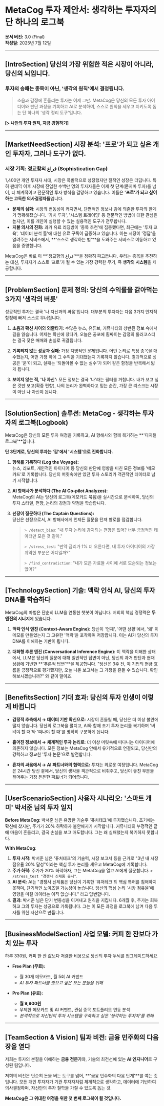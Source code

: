# MetaCog 투자 제안서: 생각하는 투자자의 단 하나의 로그북

**문서 버전:** 3.0 (Final)  
**작성일:** 2025년 7월 12일

---

## [IntroSection] 당신의 가장 위험한 적은 시장이 아니라, 당신의 뇌입니다.

### 투자의 승패는 종목이 아닌, '생각의 원칙'에서 결정됩니다.

> 소음과 감정에 흔들리는 투자는 이제 그만. MetaCog은 당신의 모든 투자 아이디어와 판단 과정을 기록하고 AI로 분석하여, 스스로 원칙을 세우고 지키도록 돕는 단 하나의 '생각 정리 도구'입니다.

**[> 나만의 투자 원칙, 지금 경험하기]**

---

## [MarketNeedSection] 시장 분석: '프로'가 되고 싶은 개인 투자자, 그러나 도구가 없다.

### 시장 기회: 정교함의 فراغ (Sophistication Gap)

1,400만 개인 투자자 시대, 시장은 폭발적으로 성장했지만 질적인 성장은 더딥니다. 특히 팬데믹 이후 시장에 진입한 수백만 명의 투자자들은 이제 첫 단계(묻지마 투자)를 넘어, 더 체계적이고 전문적인 투자 방식을 갈망하고 있습니다. 이들은 **'프로'가 되고 싶어 하는 고독한 의사결정자들**입니다.

- **문제의 심화:** 시장의 변동성이 커지면서, 단편적인 정보나 감에 의존한 투자의 한계가 명확해졌습니다. '가치 투자', '시스템 트레이딩' 등 전문적인 방법에 대한 관심은 높지만, 이를 개인이 실행할 수 있는 실용적인 도구가 전무합니다.
- **지불 의사의 진화:** 과거 유료 리딩방이 '종목 추천'에 집중했다면, 최근에는 '투자 교육', '데이터 분석 툴'에 대한 유료 구독이 급증하고 있습니다. 이는 시장이 '정답'을 알려주는 서비스에서, **'스스로 생각하는 법'**을 도와주는 서비스로 이동하고 있음을 증명합니다.

MetaCog은 바로 이 **'정교함의 فراغ'**을 정확히 파고듭니다. 우리는 종목을 추천하는 대신, 투자자가 스스로 '프로'가 될 수 있는 가장 강력한 무기, 즉 **생각의 시스템**을 제공합니다.

---

## [ProblemSection] 문제 정의: 당신의 수익률을 갉아먹는 3가지 '생각의 버릇'

성공적인 투자는 결국 '나 자신과의 싸움'입니다. 대부분의 투자자는 다음 3가지 인지적 함정에 빠져 스스로 무너집니다.

1.  **소음과 확신 사이의 외줄타기:** 수많은 뉴스, 유튜브, 커뮤니티의 상반된 정보 속에서 길을 잃습니다. 어제는 확신에 찼다가, 오늘은 공포에 휩싸이는 감정의 롤러코스터는 결국 잦은 매매와 손실로 귀결됩니다.

2.  **기록되지 않는 성공과 실패:** 가장 치명적인 문제입니다. 어떤 논리로 특정 종목을 매수했는지, 어떤 가정 하에 그 수익을 기대했는지 기록하지 않습니다. 결과적으로 성공은 '운'이 되고, 실패는 '되돌아볼 수 없는 실수'가 되어 같은 함정을 반복해서 밟게 됩니다.

3.  **보이지 않는 적, '나 자신':** 모든 정보는 결국 '나'라는 필터를 거칩니다. 내가 보고 싶은 것만 보고(확증 편향), 나의 논리가 완벽하다고 믿는 순간, 가장 큰 리스크는 시장이 아닌 나 자신이 됩니다.

---

## [SolutionSection] 솔루션: MetaCog - 생각하는 투자자의 로그북(Logbook)

MetaCog은 당신의 모든 투자 여정을 기록하고, AI 항해사와 함께 복기하는 **'디지털 로그북'**입니다.

**단 3단계로, 당신의 투자는 '감'에서 '시스템'으로 진화합니다.**

1.  **항해를 기록하다 (Log the Voyage):**  
    뉴스, 리포트, 개인적인 아이디어 등 당신의 판단에 영향을 미친 모든 정보를 '메모카드'로 기록합니다. 당신의 머릿속에만 있던 투자 스토리가 객관적인 데이터로 남기 시작합니다.

2.  **AI 항해사가 분석하다 (The AI Co-pilot Analyzes):**  
    MetaCog의 AI는 당신의 로그북(메모카드 묶음)을 실시간으로 분석하여, 당신의 투자 스타일, 편향, 논리의 강점과 약점을 학습합니다.

3.  **선장이 질문하다 (The Captain Questions):**  
    당신은 선장으로서, AI 항해사에게 언제든 질문을 던져 항로를 점검합니다.
    > `> /detect_bias`: "내 투자 논리에 감지되는 편향은 없어? 너무 긍정적인 데이터만 모은 것 같아."
    >
    > `> /stress_test`: "만약 금리가 1% 더 오른다면, 내 투자 아이디어의 가장 취약한 부분은 어디일까?"
    >
    > `> /find_contradiction`: "내가 모은 자료들 사이에 서로 모순되는 정보는 없어?"

---

## [TechnologySection] 기술: 맥락 인식 AI, 당신의 투자 DNA를 학습하다

MetaCog의 마법은 단순히 LLM을 연동한 챗봇이 아닙니다. 저희의 핵심 경쟁력은 **두 엔진의 시너지**에 있습니다.

1.  **맥락 인식 엔진 (Context-Aware Engine):** 당신이 '언제', '어떤 상황'에서, '왜' 이 메모를 만들었는지 그 고유한 '맥락'을 포착하여 저장합니다. 이는 AI가 당신의 투자 DNA를 이해하는 기반이 됩니다.

2.  **대화형 추론 엔진 (Conversational Inference Engine):** 이 맥락을 이해한 상태에서, LLM은 당신의 질문에 대해 일반적인 답변이 아닌, 당신의 과거 판단과 현재 상황에 기반한 **'추론적 답변'**을 제공합니다. "당신은 3주 전, 이 기업의 현금 흐름을 긍정적으로 평가했지만, 오늘 나온 보고서는 그 가정을 흔들 수 있습니다. 확인해보시겠습니까?" 와 같이 말이죠.

---

## [BenefitsSection] 기대 효과: 당신의 투자 인생이 이렇게 바뀝니다

- **감정적 추측에서 → 데이터 기반 확신으로:** 시장이 흔들릴 때, 당신은 더 이상 불안에 떨지 않습니다. 당신의 로그북을 펼치고, AI와 함께 초기 투자 논리를 복기하며 '버텨야 할 때'와 '떠나야 할 때'를 명확히 구분하게 됩니다.

- **흩어진 정보에서 → 체계적인 투자 논리로:** 더 이상 머릿속에 떠다니는 아이디어에 의존하지 않습니다. 모든 정보는 MetaCog 안에서 유기적으로 연결되고, 당신만의 강력하고 정교한 '투자 논문'으로 발전합니다.

- **혼자의 싸움에서 → AI 파트너와의 협력으로:** 투자는 외로운 여정입니다. MetaCog은 24시간 당신 곁에서, 당신의 생각을 객관적으로 비춰주고, 당신이 놓친 부분을 짚어주는 가장 든든한 파트너가 되어줍니다.

---

## [UserScenarioSection] 사용자 시나리오: '스마트 개미' 박서준 님의 투자 일지

**Before MetaCog:** 박서준 님은 유망한 기술주 '퓨처테크'에 투자했습니다. 초기에는 확신에 찼지만, 주가가 20% 하락하자 불안해지기 시작합니다. 커뮤니티의 부정적인 글에 마음이 흔들리고, 결국 손실을 보고 매도합니다. 그는 왜 실패했는지 복기하지 못합니다.

**With MetaCog:**
1.  **투자 시작:** 박서준 님은 '퓨처테크'의 기술력, 시장 보고서 등을 근거로 "3년 내 시장 점유율 20% 달성"이라는 핵심 투자 논리를 세우고 MetaCog에 기록합니다.
2.  **주가 하락:** 주가가 20% 하락하자, 그는 MetaCog을 열고 AI에게 질문합니다. `> /stress_test "경쟁사 신제품 출시"`.
3.  **AI 분석:** AI는 "경쟁사 신제품은 당신이 기록한 '퓨처테크'의 핵심 특허를 침해하지 못하며, 단기적인 노이즈일 가능성이 높습니다. 당신의 핵심 논리 '시장 점유율'에 영향을 미칠 데이터는 아직 없습니다." 라고 답변합니다.
4.  **결과:** 박서준 님은 단기 변동성을 이겨내고 원칙을 지킵니다. 6개월 후, 주가는 회복하고 그의 투자는 성공으로 기록됩니다. 그는 이 모든 과정을 로그북에 남겨 다음 투자를 위한 자산으로 만듭니다.

---

## [BusinessModelSection] 사업 모델: 커피 한 잔보다 가치 있는 투자

하루 330원, 커피 한 잔 값보다 저렴한 비용으로 당신의 투자 두뇌를 업그레이드하세요.

- **Free Plan (무료):**
    - 월 30개 메모카드, 월 5회 AI 커맨드
    - *AI 투자 파트너를 맛보고 싶은 모든 분들을 위해*

- **Pro Plan (유료):**
    - **월 9,900원**
    - 무제한 메모카드 및 AI 커맨드, 관심 종목 포트폴리오 연동 분석
    - *본격적으로 자신만의 투자 시스템을 구축하고 싶은 '생각하는 투자자'를 위해*

---

## [TeamSection & Vision] 팀과 비전: 금융 민주화의 다음 장을 열다

저희는 투자의 본질을 이해하는 **금융 전문가**와, 기술의 최전선에 있는 **AI 엔지니어**로 구성된 팀입니다.

저희의 비전은 단순히 돈을 버는 도구를 넘어, **'금융 민주화의 다음 단계'**를 여는 것입니다. 모든 개인 투자자가 기관 투자자처럼 체계적으로 생각하고, 데이터에 기반하여 의사결정하며, 자신만의 투자 철학을 가질 수 있도록 돕는 것.

**MetaCog은 그 위대한 여정을 위한 첫 번째 로그북이 될 것입니다.**
